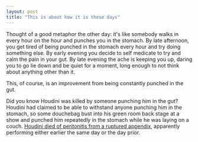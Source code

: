 ```yaml
---
layout: post
title: "This is about how it is these days"
---
```


Thought of a good metaphor the other day: it's like somebody walks in every hour on the hour and punches you in the stomach. By late afternoon, you get tired of being punched in the stomach every hour and try doing something else. By early evening you decide to self medicate to try and calm the pain in your gut. By late evening the ache is keeping you up, daring you to go lie down and be quiet for a moment, long enough to not think about anything other than it.

This, of course, is an improvement from being constantly punched in the gut.

<p class="postscript">Did you know Houdini was killed by someone punching him in the gut? Houdini had claimed to be able to withstand anyone punching him in the stomach, so some douchebag bust into his green room back stage at a show and punched him repeatedly in the stomach while he was laying on a couch. <a href="http://en.wikipedia.org/wiki/Harry_Houdini#Death">Houdini died of peritonitis from a ruptured appendix</a>, apparently performing either earlier the same day or the day prior.</p>